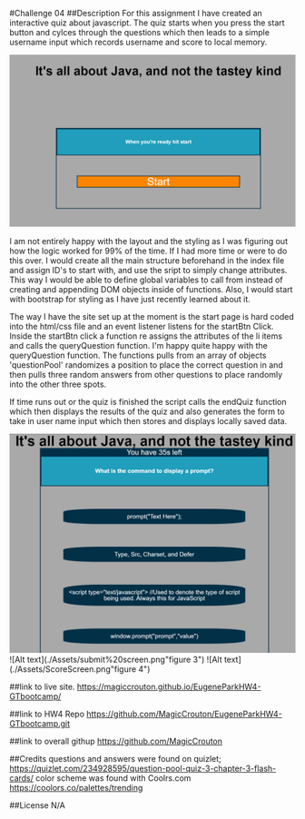 #Challenge 04
##Description
For this assignment I have created an interactive quiz about javascript. The quiz starts when you press the start button and cylces through the questions which then leads to a simple username input which records username and score to local memory. 

![Alt text](./Assets/StartScreen.png "figure 1")

I am not entirely happy with the layout and the styling as I was figuring out how the logic worked for 99% of the time. If I had more time or were to do this over. I would create all the main structure beforehand in the index file and assign ID's to start with, and use the sript to simply change attributes. This way I would be able to define global variables to call from instead of creating and appending DOM objects inside of functions. Also, I would start with bootstrap for styling as I have just recently learned about it.

The way I have the site set up at the moment is the start page is hard coded into the html/css file and an event listener listens for the startBtn Click. Inside the startBtn click a function re assigns the attributes of the li items and calls the queryQuestion function. I'm happy quite happy with the queryQuestion function. The functions pulls from an array of objects 'questionPool' randomizes a position to place the correct question in and then pulls three random answers from other questions to place randomly into the other three spots.

If time runs out or the quiz is finished the script calls the endQuiz function which then displays the results of the quiz and also generates the form to take in user name input which then stores and displays locally saved data.

![Alt text](./Assets/questionPrompts.png "figure 2")
![Alt text](./Assets/submit%20screen.png"figure 3")
![Alt text](./Assets/ScoreScreen.png"figure 4")

##link to live site.
https://magiccrouton.github.io/EugeneParkHW4-GTbootcamp/

##link to HW4 Repo
https://github.com/MagicCrouton/EugeneParkHW4-GTbootcamp.git

##link to overall githup
https://github.com/MagicCrouton

##Credits
questions and answers were found on quizlet; 
https://quizlet.com/234928595/question-pool-quiz-3-chapter-3-flash-cards/
color scheme was found with Coolrs.com
https://coolors.co/palettes/trending

##License
N/A